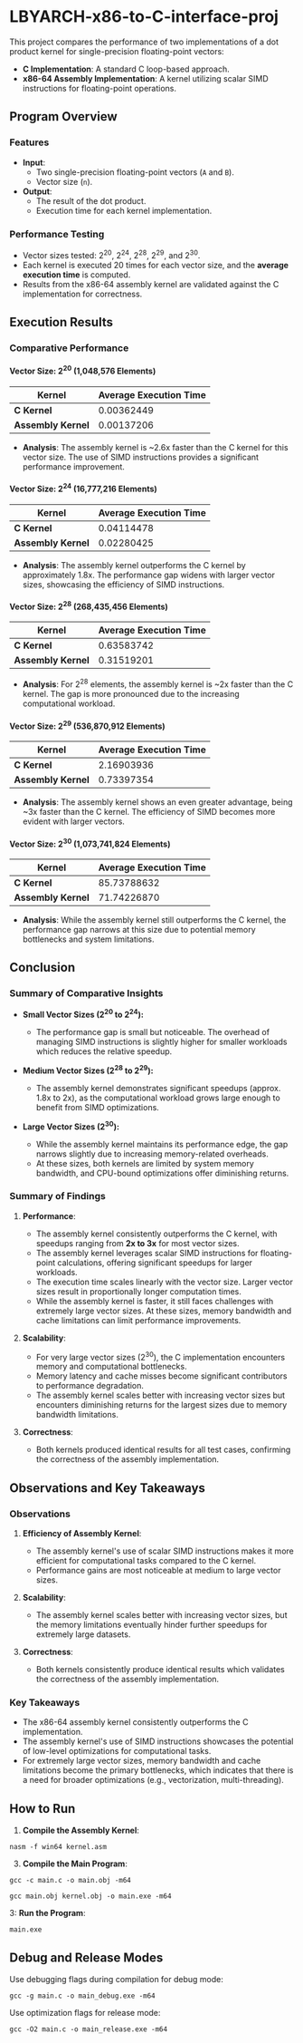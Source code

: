 # LBYARCH-x86-to-C-interface-proj
This project compares the performance of two implementations of a dot product kernel for single-precision floating-point vectors:
- **C Implementation**: A standard C loop-based approach.
- **x86-64 Assembly Implementation**: A kernel utilizing scalar SIMD instructions for floating-point operations.

## Program Overview

### Features
- **Input**: 
  - Two single-precision floating-point vectors (`A` and `B`).
  - Vector size (`n`).
- **Output**:
  - The result of the dot product.
  - Execution time for each kernel implementation.

### Performance Testing
- Vector sizes tested: 2<sup>20</sup>, 2<sup>24</sup>, 2<sup>28</sup>, 2<sup>29</sup>, and 2<sup>30</sup>.
- Each kernel is executed 20 times for each vector size, and the **average execution time** is computed.
- Results from the x86-64 assembly kernel are validated against the C implementation for correctness.

## Execution Results

### Comparative Performance

#### Vector Size: 2<sup>20</sup> (1,048,576 Elements)
| Kernel          | Average Execution Time |
|------------------|----------------------------|
| **C Kernel**     | 0.00362449                 |
| **Assembly Kernel** | 0.00137206                 |

- **Analysis**: The assembly kernel is ~2.6x faster than the C kernel for this vector size. The use of SIMD instructions provides a significant performance improvement.

#### Vector Size: 2<sup>24</sup> (16,777,216 Elements)
| Kernel          | Average Execution Time |
|------------------|----------------------------|
| **C Kernel**     | 0.04114478                 |
| **Assembly Kernel** | 0.02280425                 |

- **Analysis**: The assembly kernel outperforms the C kernel by approximately 1.8x. The performance gap widens with larger vector sizes, showcasing the efficiency of SIMD instructions.

#### Vector Size: 2<sup>28</sup> (268,435,456 Elements)
| Kernel          | Average Execution Time |
|------------------|----------------------------|
| **C Kernel**     | 0.63583742                 |
| **Assembly Kernel** | 0.31519201                 |

- **Analysis**: For 2<sup>28</sup> elements, the assembly kernel is ~2x faster than the C kernel. The gap is more pronounced due to the increasing computational workload.

#### Vector Size: 2<sup>29</sup> (536,870,912 Elements)
| Kernel          | Average Execution Time |
|------------------|----------------------------|
| **C Kernel**     | 2.16903936                 |
| **Assembly Kernel** | 0.73397354                 |

- **Analysis**: The assembly kernel shows an even greater advantage, being ~3x faster than the C kernel. The efficiency of SIMD becomes more evident with larger vectors.

#### Vector Size: 2<sup>30</sup> (1,073,741,824 Elements)
| Kernel          | Average Execution Time |
|------------------|----------------------------|
| **C Kernel**     | 85.73788632                |
| **Assembly Kernel** | 71.74226870                |

- **Analysis**: While the assembly kernel still outperforms the C kernel, the performance gap narrows at this size due to potential memory bottlenecks and system limitations.

## Conclusion

### Summary of Comparative Insights
- **Small Vector Sizes (2<sup>20</sup> to 2<sup>24</sup>):**
  - The performance gap is small but noticeable. The overhead of managing SIMD instructions is slightly higher for smaller workloads which reduces the relative speedup.
  
- **Medium Vector Sizes (2<sup>28</sup> to 2<sup>29</sup>):**
  - The assembly kernel demonstrates significant speedups (approx. 1.8x to 2x), as the computational workload grows large enough to benefit from SIMD optimizations.

- **Large Vector Sizes (2<sup>30</sup>):**
  - While the assembly kernel maintains its performance edge, the gap narrows slightly due to increasing memory-related overheads.
  - At these sizes, both kernels are limited by system memory bandwidth, and CPU-bound optimizations offer diminishing returns.


### Summary of Findings
1. **Performance**: 
   - The assembly kernel consistently outperforms the C kernel, with speedups ranging from **2x to 3x** for most vector sizes.
   - The assembly kernel leverages scalar SIMD instructions for floating-point calculations, offering significant speedups for larger workloads.
   - The execution time scales linearly with the vector size. Larger vector sizes result in proportionally longer computation times.
   - While the assembly kernel is faster, it still faces challenges with extremely large vector sizes. At these sizes, memory bandwidth and cache limitations can limit performance improvements.

2. **Scalability**:
   - For very large vector sizes (2<sup>30</sup>), the C implementation encounters memory and computational bottlenecks. 
   - Memory latency and cache misses become significant contributors to performance degradation.   
   - The assembly kernel scales better with increasing vector sizes but encounters diminishing returns for the largest sizes due to memory bandwidth limitations.

3. **Correctness**:
   - Both kernels produced identical results for all test cases, confirming the correctness of the assembly implementation.

## Observations and Key Takeaways

### Observations
1. **Efficiency of Assembly Kernel**:
   - The assembly kernel's use of scalar SIMD instructions makes it more efficient for computational tasks compared to the C kernel.
   - Performance gains are most noticeable at medium to large vector sizes.

2. **Scalability**:
   - The assembly kernel scales better with increasing vector sizes, but the memory limitations eventually hinder further speedups for extremely large datasets.

3. **Correctness**:
   - Both kernels consistently produce identical results which validates the correctness of the assembly implementation.

### Key Takeaways
- The x86-64 assembly kernel consistently outperforms the C implementation.
- The assembly kernel's use of SIMD instructions showcases the potential of low-level optimizations for computational tasks.
- For extremely large vector sizes, memory bandwidth and cache limitations become the primary bottlenecks, which indicates that there is a need for broader optimizations (e.g., vectorization, multi-threading).

## How to Run

1. **Compile the Assembly Kernel**:
```
nasm -f win64 kernel.asm
```

3. **Compile the Main Program**:
```
gcc -c main.c -o main.obj -m64
```
```
gcc main.obj kernel.obj -o main.exe -m64
```

3: **Run the Program**:
```
main.exe
```

## Debug and Release Modes

Use debugging flags during compilation for debug mode:
``` 
gcc -g main.c -o main_debug.exe -m64
```

Use optimization flags for release mode:
```
gcc -O2 main.c -o main_release.exe -m64
```




